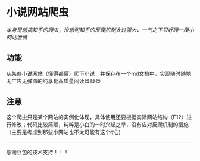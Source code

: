 #  小说网站爬虫

*本身是想搞知乎的爬虫，没想到知乎的反爬机制太过强大，一气之下只好爬一爬小网站泄愤*

##  功能

从某些小说网站（懂得都懂）爬下小说，并保存在一个md文档中，实现随时随地无广告无弹窗的纯享化高质量阅读😋😋😋

## 注意

这个爬虫只是某个网站的实例化体现，具体使用还要根据实际网站结构（F12）进行修改；代码比较简陋，纯粹是小白的一时兴起之举，没有应对反爬机制的措施（主要是考虑到那些小网站也不太可能有这个🤓👆)

---

感谢豆包的技术支持！！！